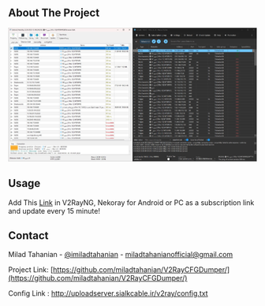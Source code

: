 <!-- ABOUT THE PROJECT -->
## About The Project

![Product Name Screen Shot][product-screenshot]

<!-- USAGE -->
## Usage

Add This [Link](http://uploadserver.sialkcable.ir/v2ray/config.txt) in V2RayNG, Nekoray for Android or PC as a subscription link and update every 15 minute!

<!-- CONTACT -->
## Contact

Milad Tahanian - [@imiladtahanian](https://twitter.com/imiladtahanian) - miladtahanianofficial@gmail.com

Project Link: [https://github.com/miladtahanian/V2RayCFGDumper/](https://github.com/miladtahanian/V2RayCFGDumper/)

[product-screenshot]: images/shot.jpg
Config Link : http://uploadserver.sialkcable.ir/v2ray/config.txt